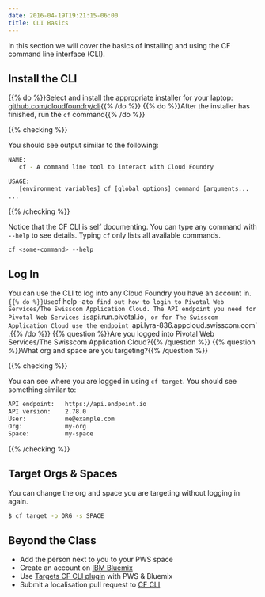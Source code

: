 ```yaml
---
date: 2016-04-19T19:21:15-06:00
title: CLI Basics
---
```


In this section we will cover the basics of installing and using the CF command line interface (CLI).

## Install the CLI

{{% do %}}Select and install the appropriate installer for your laptop: [github.com/cloudfoundry/cli](https://github.com/cloudfoundry/cli#downloads){{% /do %}}
{{% do %}}After the installer has finished, run the `cf` command{{% /do %}}

{{% checking %}}

You should see output similar to the following:

```sh
NAME:
   cf - A command line tool to interact with Cloud Foundry

USAGE:
   [environment variables] cf [global options] command [arguments...
...
```

{{% /checking %}}

Notice that the CF CLI is self documenting.  You can type any command with `--help` to see details.  Typing `cf` only lists all available commands.

```sh
cf <some-command> --help
```

## Log In

You can use the CLI to log into any Cloud Foundry you have an account in.
`
{{% do %}}Use `cf help -a` to find out how to login to Pivotal Web Services/The Swisscom Application Cloud. The API endpoint you need for Pivotal Web Services is `api.run.pivotal.io`, or for The Swisscom Application Cloud use the endpoint `api.lyra-836.appcloud.swisscom.com` .{{% /do %}}
{{% question %}}Are you logged into Pivotal Web Services/The Swisscom Application Cloud?{{% /question %}}
{{% question %}}What org and space are you targeting?{{% /question %}}

{{% checking %}}

You can see where you are logged in using `cf target`. You should see something similar to:

```sh
API endpoint:   https://api.endpoint.io
API version:    2.78.0
User:           me@example.com
Org:            my-org
Space:          my-space
```

{{% /checking %}}

## Target Orgs & Spaces

You can change the org and space you are targeting without logging in again.

```bash
$ cf target -o ORG -s SPACE
```

## Beyond the Class

  * Add the person next to you to your PWS space
  * Create an account on [IBM Bluemix](https://console.ng.bluemix.net/registration/)
  * Use [Targets CF CLI plugin](https://github.com/guidowb/cf-targets-plugin) with PWS &amp; Bluemix
  * Submit a localisation pull request to [CF CLI](https://github.com/cloudfoundry/cli/blob/master/cf/i18n/README-i18n.md)

